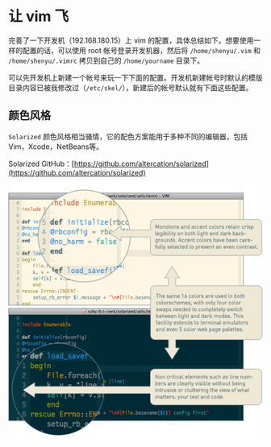 # 让 vim 飞

完善了一下开发机（192.168.180.15）上 vim 的配置，具体总结如下。想要使用一样的配置的话，可以使用 root 帐号登录开发机器，然后将 `/home/shenyu/.vim` 和 `/home/shenyu/.vimrc` 拷贝到自己的 `/home/yourname` 目录下。

可以先开发机上新建一个帐号来玩一下下面的配置。开发机新建帐号时默认的模版目录内容已被我修改过（`/etc/skel/`），新建后的帐号默认就有下面这些配置。


## 颜色风格

`Solarized` 颜色风格相当骚情，它的配色方案能用于多种不同的编辑器，包括Vim，Xcode，NetBeans等。

Solarized GitHub：[https://github.com/altercation/solarized](https://github.com/altercation/solarized)

![solarized](img/solarized-vim.png)
